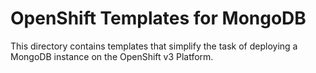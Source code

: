OpenShift Templates for MongoDB
===============================
This directory contains templates that simplify the task of deploying a MongoDB
instance on the OpenShift v3 Platform.
